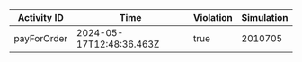 | Activity ID | Time | Violation | Simulation |
| --- | --- | --- | --- |
| payForOrder | 2024-05-17T12:48:36.463Z | true | 2010705 |